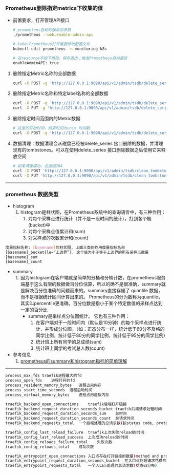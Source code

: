 ### Prometheus删除指定metrics下收集的值
- 前置要求，打开管理API接口
  ```bash
  # promehteus启动时候添加参数
  ./prometheus --web.enable-admin-api

  # kube-Prometheus打开需要修改配置文件
  kubectl edit prometheus -n monitoring k8s

  # 在resource字段下增加，保存退出；触发Prometheus自动重启
  enableAdminAPI: true
  ```
1. 删除指定Metric名称的全部数据
   ```bash
   curl -X POST -g 'http://127.0.0.1:9090/api/v1/admin/tsdb/delete_series?match[]=node_cpu_seconds_total'
   ```
2. 删除指定Metric名称和特定label名称的全部数据
   ```bash
   curl -X POST -g 'http://127.0.0.1:9090/api/v1/admin/tsdb/delete_series?match[]=node_cpu_seconds_total{mode="idle"}'
   curl -X PUT -g 'http://127.0.0.1:9090/api/v1/admin/tsdb/delete_series?match[]=node_cpu_seconds_total{mode="idle"}'
   ```
3. 删除指定时间范围内的Metric数据
   ```bash
   # 这里的开始时间，结束时间为unix 时间戳
   curl -X POST -g 'http://127.0.0.1:9090/api/v1/admin/tsdb/delete_series?start=1578301194&end=1578301194&match[]=node_cpu_seconds_total{mode="idle"}'
   ```
4. 数据清理：数据清理会从磁盘已经被delete_series 接口删除的数据，并清理现有的tombstones。可以在使用delete_series 接口删除数据之后使用它来释放空间
   ```bash
   # 如果清理成功，会返回204
   curl -X POST 'http://127.0.0.1:9090/api/v1/admin/tsdb/clean_tombstones'
   curl -X PUT 'http://127.0.0.1:9090/api/v1/admin/tsdb/clean_tombstones'
   ```
---
### prometheus 数据类型
- histogram
  1. histogram是柱状图，在Prometheus系统中的查询语言中，有三种作用：
     1. 对每个采样点进行统计（并不是一段时间的统计），打到各个桶(bucket)中
     2. 对每个采样点值累计和(sum)
     3. 对采样点的次数累计和(count)
```bash
度量指标名称: [basename]的柱状图, 上面三类的作用度量指标名称
[basename]_bucket{le=“上边界”}, 这个值为小于等于上边界的所有采样点数量
[basename]_sum
[basename]_count
```
- summary
  1. 因为histogram在客户端就是简单的分桶和分桶计数，在prometheus服务端基于这么有限的数据做百分位估算，所以的确不是很准确，summary就是解决百分位准确的问题而来的。summary直接存储了 quantile 数据，而不是根据统计区间计算出来的。
Prometheus的分为数称为quantile，其实叫percentile更准确。百分位数是指小于某个特定数值的采样点达到一定的百分比
     - summary是采样点分位图统计。 它也有三种作用：
       1. 在客户端对于一段时间内（默认是10分钟）的每个采样点进行统计，并形成分位图。（如：正态分布一样，统计低于60分不及格的同学比例，统计低于80分的同学比例，统计低于95分的同学比例）
       2. 统计班上所有同学的总成绩(sum)
       3. 统计班上同学的考试总人数(count)
- 参考信息
  1. [prometheus的summary和histogram指标的简单理解](https://blog.csdn.net/wtan825/article/details/94616813)
---
```bash
process_max_fds	traefik进程最大的fd
process_open_fds	进程打开的fd
process_resident_memory_bytes	进程占用内存
process_start_time_seconds	进程启动时间
process_virtual_memory_bytes	进程占用虚拟内存

traefik_backend_open_connections	traefik后端打开链接
traefik_backend_request_duration_seconds_bucket	traefik后端请求处理时间
traefik_backend_request_duration_seconds_sum	总时间
traefik_backend_request_duration_seconds_count	总请求时间
traefik_backend_requests_total	一个后端处理的总请求数(按status code, protocol, and method划分)

traefik_config_last_reload_failure	traefik上次失败reload的时间
traefik_config_last_reload_success	上次成功reload的时间
traefik_config_reloads_failure_total	失败次数
traefik_config_reloads_total	成功次数

traefik_entrypoint_open_connections	入口点存在打开链接的数量(method and protocol划分)
traefik_entrypoint_request_duration_seconds_bucket	在入口点处理请求花费的时间(status code, protocol, and method.)
traefik_entrypoint_requests_total	一个入口点处理的总请求数(状态码分布)
```